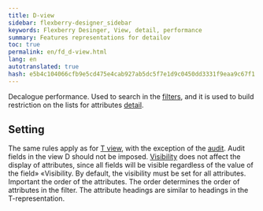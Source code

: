 ```yaml
--- 
title: D-view 
sidebar: flexberry-designer_sidebar 
keywords: Flexberry Desinger, View, detail, performance 
summary: Features representations for detailov 
toc: true 
permalink: en/fd_d-view.html 
lang: en 
autotranslated: true 
hash: e5b4c104066cfb9e5cd475e4cab927ab5dc5f7e1d9c0450dd3331f9eaa9c67f1 
--- 
```


Decalogue performance. 
Used to search in the [filters](fw_filtersand-limits.html), and it is used to build restriction on the lists for attributes [detail](fo_detail-associations-properties.html). 

## Setting 

The same rules apply as for [T view](fd_t-view.html), with the exception of the [audit](efs_audit.html). Audit fields in the view D should not be imposed. 
[Visibility](fd_hidden-properties-view.html) does not affect the display of attributes, since all fields will be visible regardless of the value of the field» «Visibility. By default, the visibility must be set for all attributes. 
Important the order of the attributes. The order determines the order of attributes in the filter. 
The attribute headings are similar to headings in the T-representation. 



